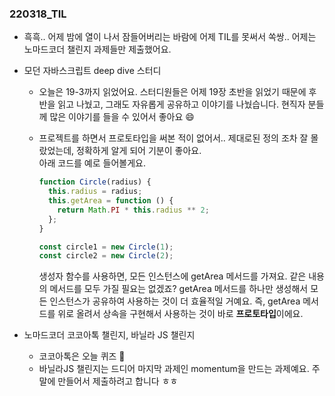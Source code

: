 ### 220318_TIL

- 흑흑.. 어제 밤에 열이 나서 잠들어버리는 바람에 어제 TIL를 못써서 쏙쌍.. 어제는 노마드코더 챌린지 과제들만 제출했어요.

- 모던 자바스크립트 deep dive 스터디

  - 오늘은 19-3까지 읽었어요. 스터디원들은 어제 19장 초반을 읽었기 때문에 후반을 읽고 나눴고, 그래도 자유롭게 공유하고 이야기를 나눴습니다. 현직자 분들께 많은 이야기를 들을 수 있어서 좋아요 😄
  - 프로젝트를 하면서 프로토타입을 써본 적이 없어서.. 제대로된 정의 조차 잘 몰랐었는데, 정확하게 알게 되어 기분이 좋아요.
    <br>
    아래 코드를 예로 들어볼게요.

    ```javascript
    function Circle(radius) {
      this.radius = radius;
      this.getArea = function () {
        return Math.PI * this.radius ** 2;
      };
    }

    const circle1 = new Circle(1);
    const circle2 = new Circle(2);
    ```

    생성자 함수를 사용하면, 모든 인스턴스에 getArea 메서드를 가져요. 같은 내용의 메서드를 모두 가질 필요는 없겠죠? getArea 메서드를 하나만 생성해서 모든 인스턴스가 공유하여 사용하는 것이 더 효율적일 거예요. 즉, getArea 메서드를 위로 올려서 상속을 구현해서 사용하는 것이 바로 **프로토타입**이에요.

- 노마드코더 코코아톡 챌린지, 바닐라 JS 챌린지
  - 코코아톡은 오늘 퀴즈 👻
  - 바닐라JS 챌린지는 드디어 마지막 과제인 momentum을 만드는 과제예요. 주말에 만들어서 제출하려고 합니다 ㅎㅎ
